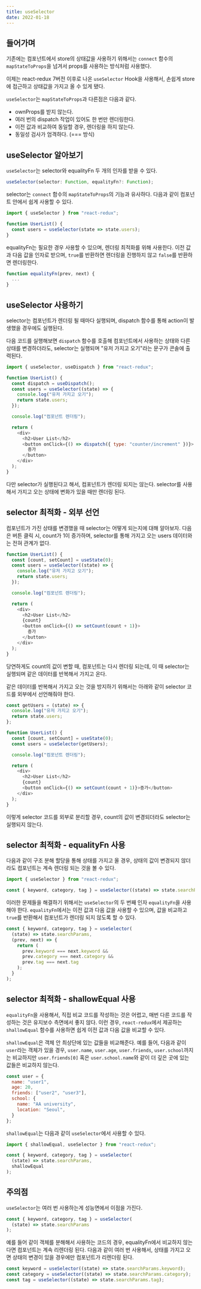 ```yaml
---
title: useSelector
date: 2022-01-18
---
```


## 들어가며

기존에는 컴포넌트에서 store의 상태값을 사용하기 위해서는 `connect` 함수의 `mapStateToProps`을 넘겨서 props를 사용하는 방식처럼 사용했다.

이제는 react-redux 7버전 이후로 나온 `useSelector` Hook을 사용해서, 손쉽게 store에 접근하고 상태값을 가지고 올 수 있게 됐다. 

`useSelector`는 `mapStateToProps`과 다른점은 다음과 같다.

- ownProps를 받지 않는다.
- 여러 번의 dispatch 작업이 있어도 한 번만 렌더링한다.
- 이전 값과 비교하여 동일할 경우, 렌더링을 하지 않는다.
- 동일성 검사가 엄격하다. (=== 방식)

## useSelector 알아보기

`useSelector`는 selector와 equalityFn 두 개의 인자를 받을 수 있다.

```javascript
useSelector(selector: Function, equalityFn?: Function);
```

selector는 `connect` 함수의 `mapStateToProps`의 기능과 유사하다.
다음과 같이 컴포넌트 안에서 쉽게 사용할 수 있다.

```javascript
import { useSelector } from "react-redux";

function UserList() {
  const users = useSelector(state => state.users);
}
```

equalityFn는 필요한 경우 사용할 수 있으며, 렌더링 최적화를 위해 사용한다.
이전 값과 다음 값을 인자로 받으며, `true`를 반환하면 렌더링을 진행하지 않고 `false`를 반환하면 렌더링한다.

```javascript
function equalityFn(prev, next) {
  ...
}
```

## useSelector 사용하기

selector는 컴포넌트가 렌더링 될 때마다 실행되며, dispatch 함수를 통해 action이 발생했을 경우에도 실행된다.

다음 코드를 실행해보면 `dispatch` 함수를 호출해 컴포넌트에서 사용하는 상태와 다른 상태를 변경하더라도, selector는 실행되며 "유저 가지고 오기"라는 문구가 콘솔에 출력된다.

```javascript
import { useSelector, useDispatch } from "react-redux";

function UserList() {
  const dispatch = useDispatch();
  const users = useSelector((state) => {
    console.log("유저 가지고 오기");
    return state.users;
  });

  console.log("컴포넌트 렌더링");

  return (
    <div>
      <h2>User List</h2>
      <button onClick={() => dispatch({ type: "counter/increment" })}>
        증가
      </button>
    </div>
  );
}
```

다만 selector가 실행된다고 해서, 컴포넌트가 렌더링 되지는 않는다. 
selector를 사용해서 가지고 오는 상태에 변화가 있을 때만 렌더링 된다.

## selector 최적화 - 외부 선언

컴포넌트가 가진 상태를 변경했을 때 selector는 어떻게 되는지에 대해 알아보자.
다음은 버튼 클릭 시, count가 1이 증가하며, selector를 통해 가지고 오는 users 데이터와는 전혀 관계가 없다.

```javascript
function UserList() {
  const [count, setCount] = useState(0);
  const users = useSelector((state) => {
    console.log("유저 가지고 오기");
    return state.users;
  });

  console.log("컴포넌트 렌더링");

  return (
    <div>
      <h2>User List</h2>
      {count}
      <button onClick={() => setCount(count + 1)}>
        증가
      </button>
    </div>
  );
}
```

당연하게도 count의 값이 변할 때, 컴포넌트는 다시 렌더링 되는데, 이 때 selector는 실행되며 같은 데이터를 반복해서 가지고 온다.

같은 데이터를 반복해서 가지고 오는 것을 방지하기 위해서는 아래와 같이 selector 코드를 외부에서 선언해줘야 한다.

```javascript
const getUsers = (state) => {
  console.log("유저 가지고 오기");
  return state.users;
};

function UserList() {
  const [count, setCount] = useState(0);
  const users = useSelector(getUsers);

  console.log("컴포넌트 렌더링");

  return (
    <div>
      <h2>User List</h2>
      {count}
      <button onClick={() => setCount(count + 1)}>증가</button>
    </div>
  );
}
```

이렇게 selector 코드를 외부로 분리할 경우, count의 값이 변경되더라도 selector는 실행되지 않는다.

## selector 최적화 - equalityFn 사용

다음과 같이 구조 분해 할당을 통해 상태를 가지고 올 경우, 상태의 값이 변경되지 않더라도 컴포넌트는 계속 렌더링 되는 것을 볼 수 있다.

```javascript
import { useSelector } from "react-redux";

const { keyword, category, tag } = useSelector((state) => state.searchParams);
```

이러한 문제들을 해결하기 위해서는 `useSelector`의 두 번째 인자 `equalityFn`을 사용해야 한다.
`equalityFn`에서는 이전 값과 다음 값을 사용할 수 있으며, 값을 비교하고 `true`를 반환해서 컴포넌트가 렌더링 되지 않도록 할 수 있다.

```javascript
const { keyword, category, tag } = useSelector(
  (state) => state.searchParams,
  (prev, next) => {
    return (
      prev.keyword === next.keyword &&
      prev.category === next.category &&
      prev.tag === next.tag
    );
  }
);
```

## selector 최적화 - shallowEqual 사용

`equalityFn`을 사용해서, 직접 비교 코드를 작성하는 것은 어렵고, 매번 다른 코드를 작성하는 것은 유지보수 측면에서 좋지 않다.
이런 경우, `react-redux`에서 제공하는 `shallowEqual` 함수를 사용하면 쉽게 이전 값과 다음 값을 비교할 수 있다.

`shallowEqual`은 객체 안 최상단에 있는 값들을 비교해준다.
예를 들어, 다음과 같이 `user`라는 객체가 있을 경우, `user.name`, `user.age`, `user.friends`, `user.school`까지는 비교하지만 `user.friends[0]` 혹은 `user.school.name`와 같이 더 깊은 곳에 있는 값들은 비교하지 않는다.

```javascript
const user = {
  name: "user1",
  age: 20,
  friends: ["user2", "user3"],
  school: {
    name: "AA university",
    location: "Seoul",
  }
};
```

`shallowEqual`는 다음과 같이 `useSelector`에서 사용할 수 있다.

```javascript
import { shallowEqual, useSelector } from "react-redux";

const { keyword, category, tag } = useSelector(
  (state) => state.searchParams,
  shallowEqual
);
```

## 주의점

`useSelector`는 여러 번 사용하는게 성능면에서 이점을 가진다.

```javascript
const { keyword, category, tag } = useSelector(
  (state) => state.searchParams
);
```

예를 들어 같이 객체를 분해해서 사용하는 코드의 경우, equalityFn에서 비교하지 않는다면 컴포넌트는 계속 리렌더링 된다.
다음과 같이 여러 번 사용해서, 상태를 가지고 오면 상태의 변경이 있을 경우에만 컴포넌트가 리렌더링 된다.

```javascript
const keyword = useSelector((state) => state.searchParams.keyword);
const category = useSelector((state) => state.searchParams.category);
const tag = useSelector((state) => state.searchParams.tag);
```